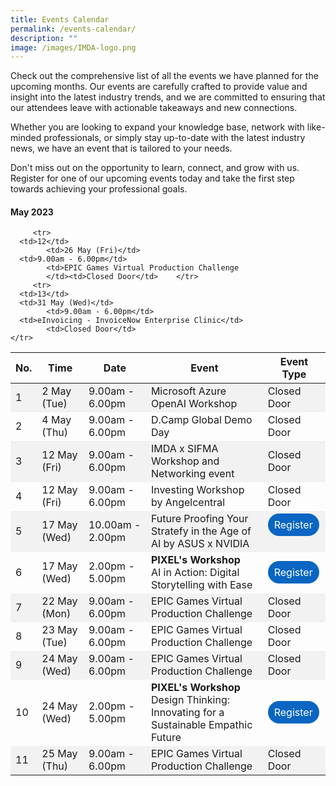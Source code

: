 ```yaml
---
title: Events Calendar
permalink: /events-calendar/
description: ""
image: /images/IMDA-logo.png
---
```

Check out the comprehensive list of all the events we have planned for the upcoming months. Our events are carefully crafted to provide value and insight into the latest industry trends, and we are committed to ensuring that our attendees leave with actionable takeaways and new connections.

Whether you are looking to expand your knowledge base, network with like-minded professionals, or simply stay up-to-date with the latest industry news, we have an event that is tailored to your needs.

Don't miss out on the opportunity to learn, connect, and grow with us. Register for one of our upcoming events today and take the first step towards achieving your professional goals.

#### May 2023
<table>
  <thead>
    <tr>
      <th>No.</th>
			<th>Time</th>
      <th>Date</th>
      <th>Event</th>
			<th>Event Type</th>
    </tr>
  </thead>
  <tbody>
    <tr style="background-color: #f2f2f2;">
      <td>1</td>
      <td>2 May (Tue)</td>
			<td>9.00am - 6.00pm
      </td><td>Microsoft Azure OpenAI Workshop</td>
			<td>Closed Door</td>
    </tr>
    <tr>
      <td>2</td>
      <td>4 May (Thu)</td>
			<td>9.00am - 6.00pm</td>
      <td>D.Camp Global Demo Day</td>
			<td>Closed Door</td>
    </tr>
    <tr style="background-color: #f2f2f2;">
      <td>3</td>
      <td>12 May (Fri)</td>
			<td>9.00am - 6.00pm</td>
      <td>IMDA x SIFMA Workshop and Networking event</td>
			<td>Closed Door</td>
    </tr>
    <tr>
      <td>4</td>
      <td>12 May (Fri)</td>
			<td>9.00am - 6.00pm</td>
      <td>Investing Workshop by Angelcentral</td>
			<td>Closed Door</td>
    </tr>
    <tr style="background-color: #f2f2f2;">
      <td>5</td>
      <td>17 May (Wed)</td>
			<td>10.00am - 2.00pm
      </td><td>Future Proofing Your Stratefy in the Age of AI by ASUS x NVIDIA</td>
			<td><a href="http://asus.opensesabee.com/" target="_blank" style="background-color: #0A66C2; color: white; text-decoration: none; border-radius: 100px; padding-left: 10px; padding-right: 10px; padding-top:8px; padding-bottom:8px">Register</a><br><br></td>
    </tr>
    <tr>
      <td>6</td>
      <td>17 May (Wed)</td>
			<td>2.00pm - 5.00pm
			</td><td><b>PIXEL's Workshop</b><br>AI in Action: Digital Storytelling with Ease</td>
			<td><a href="https://imda-pixel.sg/event/390" target="_blank" style="background-color: #0A66C2; color: white; text-decoration: none; border-radius: 100px; padding-left: 10px; padding-right: 10px; padding-top:8px; padding-bottom:8px">Register</a></td>
    </tr>
    <tr style="background-color: #f2f2f2;">
      <td>7</td>
      <td>22 May (Mon)</td>
      <td>9.00am - 6.00pm</td>
			<td>EPIC Games Virtual Production Challenge
			</td><td>Closed Door</td>
    </tr>
    <tr>
      <td>8</td>
      <td>23 May (Tue)</td>
      <td>9.00am - 6.00pm</td>
			<td>EPIC Games Virtual Production Challenge
			</td><td>Closed Door</td>
    </tr>
    <tr style="background-color: #f2f2f2;">
      <td>9</td>
      <td>24 May (Wed)</td>
      <td>9.00am - 6.00pm</td>
			<td>EPIC Games Virtual Production Challenge
			</td><td>Closed Door</td>
    </tr>
    <tr>
      <td>10</td>
      <td>24 May (Wed)</td>
			<td>2.00pm - 5.00pm</td>
			<td><b>PIXEL's Workshop</b><br>Design Thinking: Innovating for a Sustainable Empathic Future</td>
			<td><a href="https://imda-pixel.sg/event/391" target="_blank" style="background-color: #0A66C2; color: white; text-decoration: none; border-radius: 100px; padding-left: 10px; padding-right: 10px; padding-top:8px; padding-bottom:8px">Register</a></td>
    </tr>
		 <tr style="background-color: #f2f2f2;">
      <td>11</td>
      <td>25 May (Thu)</td>
      <td>9.00am - 6.00pm</td>
			<td>EPIC Games Virtual Production Challenge
			</td><td>Closed Door</td>
    </tr>
    
		 <tr>
      <td>12</td>
			<td>26 May (Fri)</td>
      <td>9.00am - 6.00pm</td>
			<td>EPIC Games Virtual Production Challenge
			</td><td>Closed Door</td>    </tr>
		 <tr>
      <td>13</td>
      <td>31 May (Wed)</td>
			<td>9.00am - 6.00pm</td>
      <td>eInvoicing - InvoiceNow Enterprise Clinic</td>
			<td>Closed Door</td>
    </tr>
  </tbody>
</table>